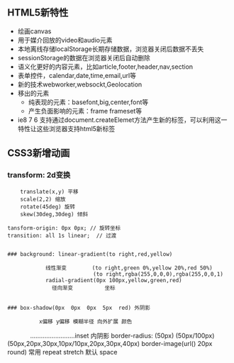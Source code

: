 ## HTML5新特性

- 绘画canvas
- 用于媒介回放的video和audio元素
- 本地离线存储localStorage长期存储数据，浏览器关闭后数据不丢失
- sessionStorage的数据在浏览器关闭后自动删除
- 语义化更好的内容元素，比如article,footer,header,nav,section
- 表单控件，calendar,date,time,email,url等
- 新的技术webworker,websockt,Geolocation
- 移出的元素
    - 纯表现的元素：basefont,big,center,font等
    - 产生负面影响的元素：frame frameset等
- ie8 7 6 支持通过document.createElemet方法产生新的标签，可以利用这一特性让这些浏览器支持html5新标签

## CSS3新增动画

### transform: 2d变换

```
    translate(x,y) 平移
    scale(2,2) 缩放
    rotate(45deg) 旋转
    skew(30deg,30deg) 倾斜
```
    tansform-origin: 0px 0px; // 旋转坐标
    transition: all 1s linear;  // 过渡
```

### background: linear-gradient(to right,red,yellow)

```
                线性渐变        (to right,green 0%,yellow 20%,red 50%)
                               (to right,rgba(255,0,0,0),rgba(255,0,0,1)
                radial-gradient(0px 100px,yellow,green,red)
                  径向渐变          坐标
```

### box-shadow(0px  0px  0px  5px  red) 外阴影 

```
              x偏移 y偏移 模糊半径 向外扩展 颜色
              .........................inset  内阴影
    border-radius: (50px)
                   (50px/100px)
                   (50px,20px,30px,10px/10px,20px,30px,40px)
    border-image(url() 20px round) 常用
                            repeat
                            stretch 默认
                            space
```
